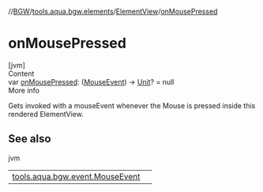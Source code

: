 //[BGW](../../../index.md)/[tools.aqua.bgw.elements](../index.md)/[ElementView](index.md)/[onMousePressed](on-mouse-pressed.md)



# onMousePressed  
[jvm]  
Content  
var [onMousePressed](on-mouse-pressed.md): ([MouseEvent](../../tools.aqua.bgw.event/-mouse-event/index.md)) -> [Unit](https://kotlinlang.org/api/latest/jvm/stdlib/kotlin/-unit/index.html)? = null  
More info  


Gets invoked with a mouseEvent whenever the Mouse is pressed inside this rendered ElementView.



## See also  
  
jvm  
  
| | |
|---|---|
| <a name="tools.aqua.bgw.elements/ElementView/onMousePressed/#/PointingToDeclaration/"></a>[tools.aqua.bgw.event.MouseEvent](../../tools.aqua.bgw.event/-mouse-event/index.md)| <a name="tools.aqua.bgw.elements/ElementView/onMousePressed/#/PointingToDeclaration/"></a>|
  
  



